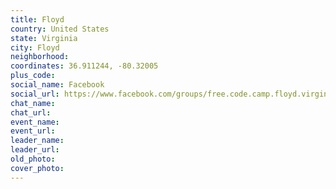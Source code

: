 ```yaml
---
title: Floyd
country: United States
state: Virginia
city: Floyd
neighborhood: 
coordinates: 36.911244, -80.32005
plus_code:
social_name: Facebook
social_url: https://www.facebook.com/groups/free.code.camp.floyd.virginia
chat_name:
chat_url:
event_name:
event_url:
leader_name:
leader_url:
old_photo: 
cover_photo:
---
```

